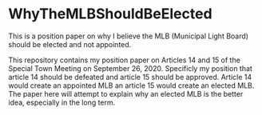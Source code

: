 # WhyTheMLBShouldBeElected
This is a position paper on why I believe the MLB (Municipal Light Board)
should be elected and not appointed.

This repository contains my position paper on Articles 14 and 15 of the
Special Town Meeting on September 26, 2020. Specificly my position that
article 14 should be defeated and article 15 should be approved. Article 14
would create an appointed MLB an article 15 would create an elected MLB. The
paper here will attempt to explain why an elected MLB is the better idea,
especially in the long term.
